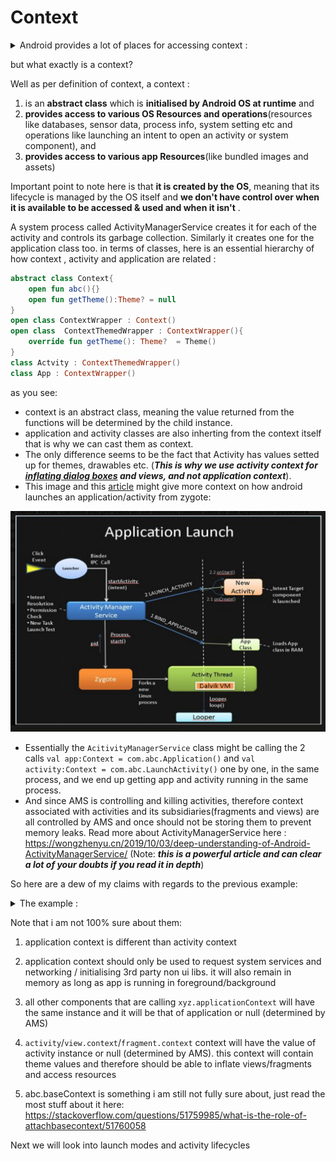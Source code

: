 # Context

<details>
<summary>Android provides a lot of places for accessing context : </summary>

```kotlin
fun file(context: Context, activity: AppCompatActivity, application: Application, view: View, 
         fragment: Fragment, service: Service, broadcastReceiver: BroadcastReceiver,
         contentProvider: ContentProvider
){
    val ctx = context
    val ctxsAppCtx = context.applicationContext

    val viewCtx : Context = view.context

    // activity is a context as well as have context variables
    val activityAsCtx:Context = activity
    val activitysBaseCtx:Context = activity.baseContext
    val activitysAppCtx : Context = activity.applicationContext
    val activitysAppAsCtx : Context = activity.application

    // application is a context as well as have context variables
    val appAsCTx :Context = application
    val appsAppCtx:Context = application.applicationContext
    val appsBaseCtx: Context = application.baseContext

    // service is a context as well as have context variables
    val serviceAsContext:Context = service
    val servicesBaseCtx:Context = service.baseContext
    val servicesAppCtx : Context = service.applicationContext
    val servicesAppAsCtx : Context = service.application

  
    // fragment CANNOT BE CASTED as Context but has context variables
    val fragmentAsCtx :Context? = null //NOT POSSIBLE
    val fragmentCtx1 :Context = fragment.context
    val fragmentCtx2: Context = fragment.requireContext()

    // broadcast reciever does NOT have access to context
    val broadcastReceiverCtx : Context? = null //broadcastReceiver.NOTHING
    
    // contentProvider : similar to  fragment, it CANNOT BE CASTED as Context but has context variables
    val cpAsCtx :Context? = null //NOT POSSIBLE
    val cpCtx1 :Context = contentProvider.context
    if (Build.VERSION.SDK_INT >= Build.VERSION_CODES.R) {
        val cpCtx2: Context = contentProvider.requireContext()
    }
    
    // and many more
}

```

</details>

but what exactly is a context?

Well as per definition of context, a context :
1. is an **abstract class** which is **initialised by Android OS at runtime** and 
2. **provides access to various OS Resources and operations**(resources like databases, sensor data, process info, system setting etc and operations like launching an intent to open an activity or system component), and
3. **provides access to various app Resources**(like bundled images and assets)

Important point to note here is that **it is created by the OS**, meaning that its lifecycle is managed by the OS itself and **we don't have control over when it is available to be accessed & used and when it isn't** .

A system process called ActivityManagerService creates it for each of the activity and controls its garbage collection. Similarly it creates one for the application class too. in terms of classes, here is an essential hierarchy of how  context , activity and application are related : 

```kotlin
abstract class Context{
    open fun abc(){}
    open fun getTheme():Theme? = null
}
open class ContextWrapper : Context()
open class  ContextThemedWrapper : ContextWrapper(){
    override fun getTheme(): Theme?  = Theme()
}
class Actvity : ContextThemedWrapper()
class App : ContextWrapper()
```

as you see:
- context is an abstract class, meaning the value returned from the functions will be determined by the child instance.
- application and activity classes are also inherting from the context itself that is why we can cast them as context.
- The only difference seems to be the fact that Activity has values setted up for themes, drawables etc. (***This is why we use activity context for [inflating dialog boxes](allowed_to_launch.png) and views, and not application context***). 
- This image and this [article](https://medium.com/android-news/android-application-launch-explained-from-zygote-to-your-activity-oncreate-8a8f036864b) might give more context on how android launches an application/activity from zygote:

![launching an app](app_nd_activity_launch_process.png)

- Essentially the `AcitivityManagerService` class might be calling the 2 calls `val app:Context = com.abc.Application()` and `val activity:Context = com.abc.LaunchActivity()` one by one, in the same process, and we end up getting app and activity running in the same process. 
- And since AMS is controlling and killing activities, therefore context associated with activities and its subsidiaries(fragments and views) are all controlled by AMS and once should not be storing them to prevent memory leaks. Read more about ActivityManagerService here : https://wongzhenyu.cn/2019/10/03/deep-understanding-of-Android-ActivityManagerService/ (Note: ***this is a powerful article and can clear a lot of your doubts if you read it in depth***)

So here are a dew of my claims with regards to the previous example:

<details>
<summary>The example : </summary>

```kotlin
fun file(context: Context, activity: AppCompatActivity, application: Application, view: View, 
         fragment: Fragment, service: Service, broadcastReceiver: BroadcastReceiver,
         contentProvider: ContentProvider
){
    val ctx = context
    val ctxsAppCtx = context.applicationContext

    val viewCtx : Context = view.context

    // activity is a context as well as have context variables
    val activityAsCtx:Context = activity
    val activitysBaseCtx:Context = activity.baseContext
    val activitysAppCtx : Context = activity.applicationContext
    val activitysAppAsCtx : Context = activity.application

    // application is a context as well as have context variables
    val appAsCTx :Context = application
    val appsAppCtx:Context = application.applicationContext
    val appsBaseCtx: Context = application.baseContext

    // service is a context as well as have context variables
    val serviceAsContext:Context = service
    val servicesBaseCtx:Context = service.baseContext
    val servicesAppCtx : Context = service.applicationContext
    val servicesAppAsCtx : Context = service.application

  
    // fragment CANNOT BE CASTED as Context but has context variables
    val fragmentAsCtx :Context? = null //NOT POSSIBLE
    val fragmentCtx1 :Context = fragment.context
    val fragmentCtx2: Context = fragment.requireContext()

    // broadcast reciever does NOT have access to context
    val broadcastReceiverCtx : Context? = null //broadcastReceiver.NOTHING
    
    // contentProvider : similar to  fragment, it CANNOT BE CASTED as Context but has context variables
    val cpAsCtx :Context? = null //NOT POSSIBLE
    val cpCtx1 :Context = contentProvider.context
    if (Build.VERSION.SDK_INT >= Build.VERSION_CODES.R) {
        val cpCtx2: Context = contentProvider.requireContext()
    }
    
    // and many more
}

```

</details>

Note that i am not 100% sure about them:
1. application context is different than activity context 
2. application context should only be used to request system services and  networking / initialising 3rd party non ui libs. it will also remain in memory as long as app is running in foreground/background

3. all other components that are calling `xyz.applicationContext` will have the same instance and it will be that of application or null (determined by AMS)
4. `activity`/`view.context`/`fragment.context` context will have the value of activity instance  or null (determined by AMS). this context will contain theme values and therefore should be able to inflate views/fragments and access resources
5. abc.baseContext is something i am still not fully sure about, just read the most stuff about it here: https://stackoverflow.com/questions/51759985/what-is-the-role-of-attachbasecontext/51760058


Next we will look into launch modes and activity lifecycles